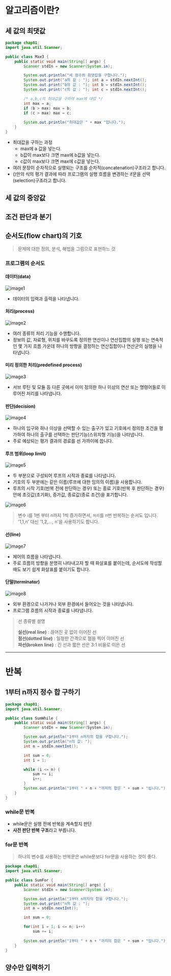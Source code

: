 # 알고리즘이란?

## 세 값의 최댓값

```java
package chap01;
import java.util.Scanner;

public class Max3 {
    public static void main(String[] args) {
        Scanner stdIn = new Scanner(System.in);

        System.out.println("세 정수의 최댓값을 구합니다.");
        System.out.print("a의 값 : "); int a = stdIn.nextInt();
        System.out.print("b의 값 : "); int b = stdIn.nextInt();
        System.out.print("c의 값 : "); int c = stdIn.nextInt();

        /* a,b,c의 최대값을 구하여 max에 대입 */
        int max = a;
        if (b > max) max = b;
        if (c > max) max = c;
    
        System.out.println("최대값은 " + max "입니다.");
    }
}
```

- 최대값을 구하는 과정
    - max에 a 값을 넣는다. 
    - b값이 max보다 크면 max에 b값을 넣는다. 
    - c값이 max보다 크면 max에 c값을 넣는다.
- 여러 문장이 순차적으로 실행되는 구조를 순차적(concatenation)구조라고 합니다.
- ()안의 식의 평가 결과에 따라 프로그램의 실행 흐름을 변경하는 if문을 선택(selection)구조라고 합니다.


## 세 값의 중앙값 


##  조건 판단과 분기


## 순서도(flow chart)의 기호

> 문제에 대한 정의, 분석, 해법을 그림으로 표현하느 것

### 프로그램의 순서도


#### 데이터(data)

![image1](https://raw.githubusercontent.com/yonggyo1125/lecture_algorithm/master/01%20%EA%B8%B0%EB%B3%B8%EC%95%8C%EA%B3%A0%EB%A6%AC%EC%A6%98/images/1.png)

- 데이터의 입력과 출력을 나타냅니다. 



#### 처리(process)

![image2](https://raw.githubusercontent.com/yonggyo1125/lecture_algorithm/master/01%20%EA%B8%B0%EB%B3%B8%EC%95%8C%EA%B3%A0%EB%A6%AC%EC%A6%98/images/2.png)

- 여러 종류의 처리 기능을 수행합니다. 
- 정보의 값, 자료형, 위치를 바꾸도록 정의한 연산이나 연산집합의 실행 또는 연속적인 몇 가지 흐름 가운데 하나의 방향을 결정하는 연산집합이나 연산군의 실행을 나타냅니다.


#### 미리 정의한 처리(predefined process)

![image3](https://raw.githubusercontent.com/yonggyo1125/lecture_algorithm/master/01%20%EA%B8%B0%EB%B3%B8%EC%95%8C%EA%B3%A0%EB%A6%AC%EC%A6%98/images/3.png)

- 서브 루틴 및 모듈 등 다른 곳에서 이미 정의한 하나 이상의 연산 또는 명령어들로 이루어진 처리를 나타냅니다.


#### 판단(decision)

![image4](https://raw.githubusercontent.com/yonggyo1125/lecture_algorithm/master/01%20%EA%B8%B0%EB%B3%B8%EC%95%8C%EA%B3%A0%EB%A6%AC%EC%A6%98/images/4.png)

- 하나의 입구와 하나 이상을 선택할 수 있는 출구가 있고 기호에서 정의한 조건을 평가하여 하나의 출구를 선택하는 판단기능(스위치형 기능)을 나타냅니다.
- 주로 예상되는 평가 결과의 경로를 선 가까이에 씁니다.

#### 루프 범위(loop limit)

![image5](https://raw.githubusercontent.com/yonggyo1125/lecture_algorithm/master/01%20%EA%B8%B0%EB%B3%B8%EC%95%8C%EA%B3%A0%EB%A6%AC%EC%A6%98/images/5.png)

- 두 부분으로 구성되어 루프의 시작과 종료를 나타냅니다.
- 기호의 두 부분에는 같은 이름(루프에 대한 임의의 이름)을 사용합니다. 
- 루프의 시작 기호(반복 전에 판단하는 경우) 또는 종료 기호(반복 후 판단하는 경우)안에 초깃값(초기화), 증가값, 종료값(종료 조건)을 표기합니다.

![image6](https://raw.githubusercontent.com/yonggyo1125/lecture_algorithm/master/01%20%EA%B8%B0%EB%B3%B8%EC%95%8C%EA%B3%A0%EB%A6%AC%EC%A6%98/images/6.png)

> 변수 i를 1번 부터 n까지 1씩 증가하면서, <code>처리</code>를 n번 반복하는 순서도 입니다. '1,1,n' 대신 '1,2,..., n'을 사용하기도 합니다.

#### 선(line)

![image7](https://raw.githubusercontent.com/yonggyo1125/lecture_algorithm/master/01%20%EA%B8%B0%EB%B3%B8%EC%95%8C%EA%B3%A0%EB%A6%AC%EC%A6%98/images/7.png)

- 제어의 흐름을 나타냅니다. 
- 주로 흐름의 방향을 분명히 나타내고자 할 때 화살표를 붙이는데, 순서도에 작성할 때도 보기 쉽게 화살표를 붙이기도 합니다.

#### 단말(terminator)

![image8](https://raw.githubusercontent.com/yonggyo1125/lecture_algorithm/master/01%20%EA%B8%B0%EB%B3%B8%EC%95%8C%EA%B3%A0%EB%A6%AC%EC%A6%98/images/8.png)

- 외부 환경으로 나가거나 외부 환경에서 들어오는 것을 나타냅니다. 
- 프로그램 흐름의 시작과 종료를 나타냅니다.

> 선 종류별 설명
> 
> **실선(real line)** : 끊어진 곳 없이 이어진 선<br>
> **점선(dotted line)** : 일정한 간격으로 점을 찍어 이어진 선<br>
> **파선(broken line)** : 긴 선과 짧은 선은 3:1 비율로 이은 선


---
# 반복

## 1부터 n까지 정수 합 구하기 

```java
package chap01;
import java.util.Scanner;

public class SumWhile {
    public static void main(String[] args) {
        Scanner stdIn = new Scanner(Systen.in);

        System.out.println("1부터 n까지의 합을 구합니다.");
        System.out.println("n의 값: ");
        int n = stdIn.nextInt();

        int sum = 0;
        int i = 1;

        while (i <= n) {
            sum += i;
            i++;
        }
        System.out.println("1부터 " + n + "까지의 합은 " + sum + "입니다.");
    }
}
```

### while문 반복 

- while문은 실행 전에 반복을 계속할지 판단
- **사전 판단 반복 구조**라고 부릅니다.


### for문 반복

> 하나의 변수를 사용하는 반복문은 while문보다 for문을 사용하는 것이 좋다.

```java
package chap01;
import java.util.Scanner;

public class SumFor {
    public static void main(String[] args) {
        Scanner stdIn = new Scanner(System.in);

        System.out.println("1부터 n까지의 합을 구합니다.");
        System.out.print("n의 값 : ");
        int n = stdIn.nextInt();

        int sum = 0;

        for(int i = 1; i <= n; i++)
            sum += i;
        
        System.out.println("1부터 " + n + "까지의 합은 " + sum + "입니다.");
    }
}
```

## 양수만 입력하기 

```java

```